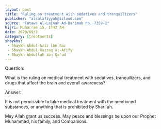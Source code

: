 ```yaml
---
layout: post
title: "Ruling on treatment with sedatives and tranquilizers"
publisher: "alsalafiyyah@icloud.com"
source: "Fatawa Al-Lajnah Ad-Da'imah no. 7359-1"
hijri: Muharram 15, 1442 AH
date: 2020/09/3
category: [treatments]
shaykhs: 
 - Shaykh Abdul-Aziz ibn Baz
 - Shaykh Abdul-Razzaq al-Afify
 - Shaykh Abdullah ibn Qa'ud
---
```


Question:

What is the ruling on medical treatment with sedatives, tranquilizers, and drugs that affect the brain and overall awareness? 

Answer:

It is not permissible to take medical treatment with the mentioned substances, or anything that is prohibited by Shari`ah.

May Allah grant us success. May peace and blessings be upon our Prophet Muhammad, his family, and Companions. 

